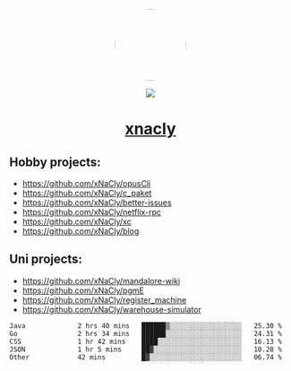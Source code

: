 <p align="center">
  <img style="border-radius: 100px" width="128" height="128" src="https://avatars.githubusercontent.com/u/47723417?v=4"/>
</p>
<p align="center">
  <img src="https://komarev.com/ghpvc/?username=xnacly&&style=flat-square"/>
</p>

<h1 align="center"><a href="https://xnacly.me"> xnacly</a> </h1>

## Hobby projects:
- https://github.com/xNaCly/opusCli
- https://github.com/xNaCly/c_paket
- https://github.com/xNaCly/better-issues
- https://github.com/xNaCly/netflix-rpc
- https://github.com/xNaCly/xc
- https://github.com/xNaCly/blog

## Uni projects:
- https://github.com/xNaCly/mandalore-wiki
- https://github.com/xNaCly/pgmE
- https://github.com/xNaCly/register_machine
- https://github.com/xNaCly/warehouse-simulator


<!--START_SECTION:waka-->

```text
Java             2 hrs 40 mins   ██████▒░░░░░░░░░░░░░░░░░░   25.30 %
Go               2 hrs 34 mins   ██████░░░░░░░░░░░░░░░░░░░   24.31 %
CSS              1 hr 42 mins    ████░░░░░░░░░░░░░░░░░░░░░   16.13 %
JSON             1 hr 5 mins     ██▓░░░░░░░░░░░░░░░░░░░░░░   10.28 %
Other            42 mins         █▓░░░░░░░░░░░░░░░░░░░░░░░   06.74 %
```

<!--END_SECTION:waka-->
